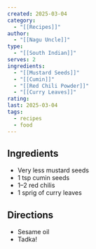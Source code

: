 ```yaml
---
created: 2025-03-04
category:
  - "[[Recipes]]"
author:
  - "[[Nagu Uncle]]"
type:
  - "[[South Indian]]"
serves: 2
ingredients:
  - "[[Mustard Seeds]]"
  - "[[Cumin]]"
  - "[[Red Chili Powder]]"
  - "[[Curry Leaves]]"
rating: 
last: 2025-03-04
tags:
  - recipes
  - food
---
```

## Ingredients

- Very less mustard seeds
- 1 tsp cumin seeds
- 1–2 red chilis
- 1 sprig of curry leaves

## Directions

- Sesame oil
- Tadka!
